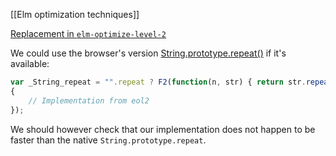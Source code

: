 [[Elm optimization techniques]]

[Replacement in `elm-optimize-level-2`](https://github.com/mdgriffith/elm-optimize-level-2/pull/79)

We could use the browser's version
[String.prototype.repeat()](https://developer.mozilla.org/en-US/docs/Web/JavaScript/Reference/Global_Objects/String/repeat) if it's available:

```js
var _String_repeat = "".repeat ? F2(function(n, str) { return str.repeat(n); } : F2(function(n, str)
{
	// Implementation from eol2
});
```

We should however check that our implementation does not happen to be faster than the native `String.prototype.repeat`.
